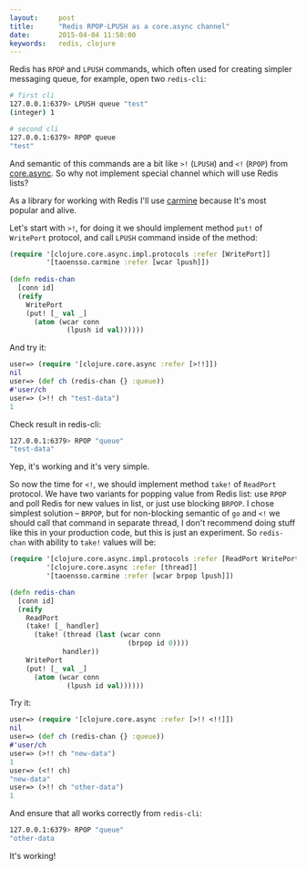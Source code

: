 ```yaml
---
layout:     post
title:      "Redis RPOP-LPUSH as a core.async channel"
date:       2015-04-04 11:50:00
keywords:   redis, clojure
---
```


Redis has `RPOP` and `LPUSH` commands, which often used for creating
simpler messaging queue, for example, open two `redis-cli`:

~~~bash
# first cli
127.0.0.1:6379> LPUSH queue "test"
(integer) 1

# second cli
127.0.0.1:6379> RPOP queue
"test"
~~~

And semantic of this commands are a bit like `>!` (`LPUSH`) and `<!` (`RPOP`)
from [core.async](https://github.com/clojure/core.async). So why not implement special channel which will use
Redis lists?

As a library for working with
Redis I'll use [carmine](https://github.com/ptaoussanis/carmine/)
because It's most popular and alive.

Let's start with `>!`, for doing it we should implement
method `put!` of `WritePort` protocol, and call `LPUSH` command inside
of the method:

~~~clojure
(require '[clojure.core.async.impl.protocols :refer [WritePort]]
         '[taoensso.carmine :refer [wcar lpush]])
         
(defn redis-chan
  [conn id]
  (reify
    WritePort
    (put! [_ val _]
      (atom (wcar conn
              (lpush id val))))))
~~~

And try it:

~~~clojure
user=> (require '[clojure.core.async :refer [>!!]])
nil
user=> (def ch (redis-chan {} :queue))
#'user/ch
user=> (>!! ch "test-data")
1
~~~

Check result in redis-cli:

~~~bash
127.0.0.1:6379> RPOP "queue"
"test-data"
~~~

Yep, it's working and it's very simple.

So now the time for `<!`, we should implement method `take!` of `ReadPort` protocol. 
We have two variants for popping value from Redis list: use `RPOP` and poll
Redis for new values in list, or just use blocking `BRPOP`.
I chose simplest solution &ndash; `BRPOP`,
but for non-blocking semantic of `go` and `<!` we should call that command
in separate thread, I don't recommend doing stuff like this in your
production code, but this is just an experiment. So `redis-chan`
with ability to `take!` values will be:

~~~clojure
(require '[clojure.core.async.impl.protocols :refer [ReadPort WritePort take!]]
         '[clojure.core.async :refer [thread]]
         '[taoensso.carmine :refer [wcar brpop lpush]])

(defn redis-chan
  [conn id]
  (reify
    ReadPort
    (take! [_ handler]
      (take! (thread (last (wcar conn
                             (brpop id 0))))
             handler))
    WritePort
    (put! [_ val _]
      (atom (wcar conn
              (lpush id val))))))
~~~

Try it:

~~~clojure
user=> (require '[clojure.core.async :refer [>!! <!!]])
nil
user=> (def ch (redis-chan {} :queue))
#'user/ch
user=> (>!! ch "new-data")
1
user=> (<!! ch)
"new-data"
user=> (>!! ch "other-data")
1
~~~

And ensure that all works correctly from `redis-cli`:

~~~bash
127.0.0.1:6379> RPOP "queue"
"other-data
~~~

It's working! 
